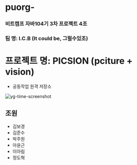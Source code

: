 # puorg-

### 비트캠프 자바104기 3차 프로젝트 4조
### 팀 명: I.C.B (It could be, 그럴수있조)
# 프로젝트 명: PICSION (pciture + vision)
- 공동작업 원격 저장소

![yg-time-screenshot](WebContent/images/yg-time-screenshot.png)


## 조원
- 김보경
- 김준수
- 박주원
- 아윤근
- 이아림
- 정도혁


